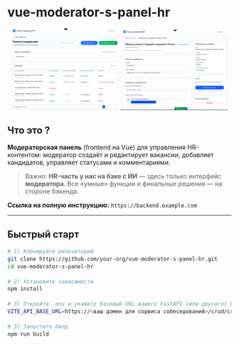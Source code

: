 # vue-moderator-s-panel-hr

<p align="center">
  <img src="public/cover1.png" alt="Обложка 1" width="48%" />
  <img src="public/cover2.png" alt="Обложка 2" width="48%" />
</p>

## Что это ?

**Модераторская панель** (frontend на Vue) для управления HR-контентом: модератор создаёт и редактирует вакансии, добавляет кандидатов, управляет статусами и комментариями.  
> Важно: **HR-часть у нас на бэке с ИИ** — здесь только интерфейс **модератора**. Все «умные» функции и финальные решения — на стороне бэкенда.

**Ссылка на полную инструкцию:** `https://backend.example.com`  

---

## Быстрый старт 

```bash
# 1) Клонируйте репозиторий
git clone https://github.com/your-org/vue-moderator-s-panel-hr.git
cd vue-moderator-s-panel-hr

# 2) Установите зависимости
npm install

# 3) Откройте .env и укажите базовый URL вашего FastAPI (или другого) бэкенда:
VITE_API_BASE_URL=https://<ваш домен для сорвиса собеседований>/crud/crud

# 3) Запустите билд
npm run build

```



